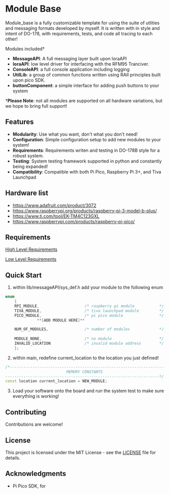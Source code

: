 # Module Base

Module_base is a fully customizable template for using the suite of utlities and messaging formats developed by myself. It is written with in style and intent of DO-178, with requirements, tests, and code all tracing to each other!

Modules included†
- **MessageAPI**: A full messaging layer built upon loraAPI
- **loraAPI**: low level driver for interfacing with the RFM95 Tranciver.
- **ConsoleAPI**: a full console application including logging 
- **UtilLib**: a group of common functions written using RAII principles built upon pico SDK.
- **buttonComponent**: a simple interface for adding push buttons to your system

†**Please Note**: not all modules are supported on all hardware variations, but we hope to bring full support! 

## Features

- **Modularity**: Use what you want, don't what you don't need!
- **Configuration**: Simple configuration setup to add new modules to your system!
- **Requirements**: Requirements writen and testing in DO-178B style for a robust system.
- **Testing**: System testing framework supported in python and constantly being expanded!
- **Compatibility**: Compatible with both Pi Pico, Raspberry Pi 3+, and Tiva Launchpad

## Hardware list 
- https://www.adafruit.com/product/3072
- https://www.raspberrypi.org/products/raspberry-pi-3-model-b-plus/
- https://www.ti.com/tool/EK-TM4C123GXL
- https://www.raspberrypi.com/products/raspberry-pi-pico/
 
## Requirements
[High Level Requirements](https://smrt-home.atlassian.net/wiki/spaces/HOS/pages/7634976/High+Level+Requirements)

[Low Level Requirements](https://smrt-home.atlassian.net/wiki/spaces/HOS/pages/8126465/Low+Level+Requirements)

## Quick Start

1. within lib/messageAPI/sys_def.h add your module to the following enum

```c++
enum 
    {
    RPI_MODULE,                    /* raspberry pi module           */
    TIVA_MODULE,                   /* tiva launchpad module         */
    PICO_MODULE,                   /* pi pico module                */
              **[ADD MODULE HERE]**

    NUM_OF_MODULES,                /* number of modules             */
    
    MODULE_NONE,                   /* no module                     */
    INVALID_LOCATION               /* invalid module address        */
    }; 
```

2. within main, redefine current_location to the location you just defined!

```c++
/*--------------------------------------------------------------------
                           MEMORY CONSTANTS
--------------------------------------------------------------------*/
const location current_location = NEW_MODULE;
```

3. Load your software onto the board and run the system test to make sure everything is working!


## Contributing

Contributions are welcome!

## License

This project is licensed under the MIT License - see the [LICENSE](LICENSE) file for details.

## Acknowledgments

- Pi Pico SDK, for 

